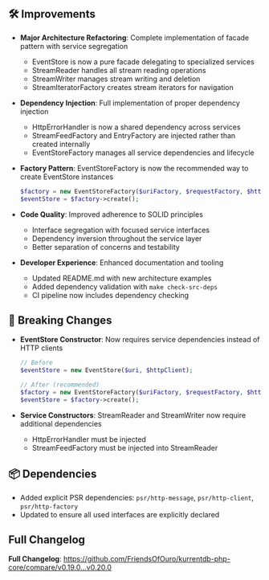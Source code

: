 ## 🛠️ Improvements

- **Major Architecture Refactoring**: Complete implementation of facade pattern with service segregation
  - EventStore is now a pure facade delegating to specialized services
  - StreamReader handles all stream reading operations
  - StreamWriter manages stream writing and deletion
  - StreamIteratorFactory creates stream iterators for navigation

- **Dependency Injection**: Full implementation of proper dependency injection
  - HttpErrorHandler is now a shared dependency across services
  - StreamFeedFactory and EntryFactory are injected rather than created internally
  - EventStoreFactory manages all service dependencies and lifecycle

- **Factory Pattern**: EventStoreFactory is now the recommended way to create EventStore instances
  ```php
  $factory = new EventStoreFactory($uriFactory, $requestFactory, $httpClient);
  $eventStore = $factory->create();
  ```

- **Code Quality**: Improved adherence to SOLID principles
  - Interface segregation with focused service interfaces
  - Dependency inversion throughout the service layer
  - Better separation of concerns and testability

- **Developer Experience**: Enhanced documentation and tooling
  - Updated README.md with new architecture examples
  - Added dependency validation with `make check-src-deps`
  - CI pipeline now includes dependency checking

## 🔧 Breaking Changes

- **EventStore Constructor**: Now requires service dependencies instead of HTTP clients
  ```php
  // Before
  $eventStore = new EventStore($uri, $httpClient);

  // After (recommended)
  $factory = new EventStoreFactory($uriFactory, $requestFactory, $httpClient);
  $eventStore = $factory->create();
  ```

- **Service Constructors**: StreamReader and StreamWriter now require additional dependencies
  - HttpErrorHandler must be injected
  - StreamFeedFactory must be injected into StreamReader

## 📦 Dependencies

- Added explicit PSR dependencies: `psr/http-message`, `psr/http-client`, `psr/http-factory`
- Updated to ensure all used interfaces are explicitly declared

## Full Changelog

**Full Changelog**: https://github.com/FriendsOfOuro/kurrentdb-php-core/compare/v0.19.0...v0.20.0